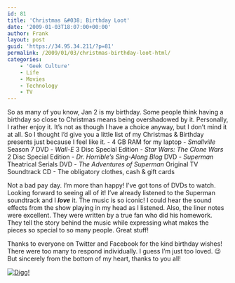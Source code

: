 ```yaml
---
id: 81
title: 'Christmas &#038; Birthday Loot'
date: '2009-01-03T18:07:00+00:00'
author: Frank
layout: post
guid: 'https://34.95.34.211/?p=81'
permalink: /2009/01/03/christmas-birthday-loot-html/
categories:
    - 'Geek Culture'
    - Life
    - Movies
    - Technology
    - TV
---
```


<div src="v5">So as many of you know, Jan 2 is my birthday. Some people think having a birthday so close to Christmas means being overshadowed by it. Personally, I rather enjoy it. It’s not as though I have a choice anyway, but I don’t mind it at all. So I thought I’d give you a little list of my Christmas &amp; Birthday presents just because I feel like it. - 4 GB RAM for my laptop
- <span style="font-style: italic;">Smallville</span> Season 7 DVD
- <span style="font-style: italic;">Wall-E</span> 3 Disc Special Edition
- <span style="font-style: italic;">Star Wars: The Clone Wars</span> 2 Disc Special Edition
- <span style="font-style: italic;">Dr. Horrible’s Sing-Along Blog</span> DVD
- <span style="font-style: italic;">Superman</span> Theatrical Serials DVD
- <span style="font-style: italic;">The Adventures of Superman</span> Original TV Soundtrack CD
- The obligatory clothes, cash &amp; gift cards

Not a bad pay day. I’m more than happy! I’ve got tons of DVDs to watch. Looking forward to seeing all of it! I’ve already listened to the Superman soundtrack and I <span style="font-weight: bold; font-style: italic;">love</span> it. The music is so iconic! I could hear the sound effects from the show playing in my head as I listened. Also, the liner notes were excellent. They were written by a true fan who did his homework. They tell the story behind the music while expressing what makes the pieces so special to so many people. Great stuff!

Thanks to everyone on Twitter and Facebook for the kind birthday wishes! There were too many to respond individually. I guess I’m just too loved. 😉 But sincerely from the bottom of my heart, thanks to you all!

[![Digg!](http://digg.com/img/badges/100x20-digg-button.gif)  ](http://digg.com/)

</div>